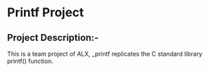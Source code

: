 # Printf Project

## Project Description:- 
This is a team project of ALX, _printf replicates the  C standard library printf() function.
